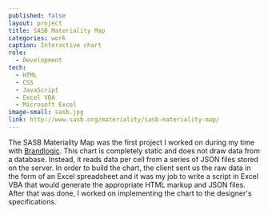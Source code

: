 ```yaml
---
published: false
layout: project
title: SASB Materiality Map
categories: work
caption: Interactive chart
role:
  - Development
tech: 
  - HTML
  - CSS
  - JavaScript
  - Excel VBA
  - Microsoft Excel
image-small: sasb.jpg
link: http://www.sasb.org/materiality/sasb-materiality-map/
---
```


The SASB Materiality Map was the first project I worked on during my time with [Brandlogic][brandlogic]. This chart is completely static and does not draw data from a database. Instead, it reads data per cell from a series of JSON files stored on the server. In order to build the chart, the client sent us the raw data in the form of an Excel spreadsheet and it was my job to write a script in Excel VBA that would generate the appropriate HTML markup and JSON files. After that was done, I worked on implementing the chart to the designer's specifications.

[brandlogic]: http://www.brandlogic.com/